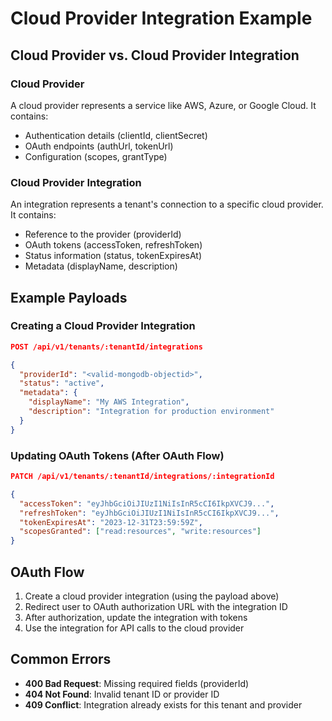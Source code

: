 # Cloud Provider Integration Example

## Cloud Provider vs. Cloud Provider Integration

### Cloud Provider
A cloud provider represents a service like AWS, Azure, or Google Cloud. It contains:
- Authentication details (clientId, clientSecret)
- OAuth endpoints (authUrl, tokenUrl)
- Configuration (scopes, grantType)

### Cloud Provider Integration
An integration represents a tenant's connection to a specific cloud provider. It contains:
- Reference to the provider (providerId)
- OAuth tokens (accessToken, refreshToken)
- Status information (status, tokenExpiresAt)
- Metadata (displayName, description)

## Example Payloads

### Creating a Cloud Provider Integration

```json
POST /api/v1/tenants/:tenantId/integrations

{
  "providerId": "<valid-mongodb-objectid>",
  "status": "active",
  "metadata": {
    "displayName": "My AWS Integration",
    "description": "Integration for production environment"
  }
}
```

### Updating OAuth Tokens (After OAuth Flow)

```json
PATCH /api/v1/tenants/:tenantId/integrations/:integrationId

{
  "accessToken": "eyJhbGciOiJIUzI1NiIsInR5cCI6IkpXVCJ9...",
  "refreshToken": "eyJhbGciOiJIUzI1NiIsInR5cCI6IkpXVCJ9...",
  "tokenExpiresAt": "2023-12-31T23:59:59Z",
  "scopesGranted": ["read:resources", "write:resources"]
}
```

## OAuth Flow

1. Create a cloud provider integration (using the payload above)
2. Redirect user to OAuth authorization URL with the integration ID
3. After authorization, update the integration with tokens
4. Use the integration for API calls to the cloud provider

## Common Errors

- **400 Bad Request**: Missing required fields (providerId)
- **404 Not Found**: Invalid tenant ID or provider ID
- **409 Conflict**: Integration already exists for this tenant and provider